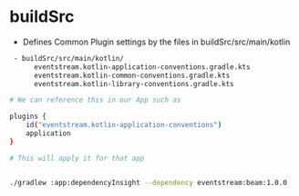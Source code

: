 # buildSrc

- Defines Common Plugin settings by the files in buildSrc/src/main/kotlin

```bash
 - buildSrc/src/main/kotlin/
      eventstream.kotlin-application-conventions.gradle.kts  
      eventstream.kotlin-common-conventions.gradle.kts  
      eventstream.kotlin-library-conventions.gradle.kts

# We can reference this in our App such as 

plugins {
    id("eventstream.kotlin-application-conventions")
    application
}

# This will apply it for that app


./gradlew :app:dependencyInsight --dependency eventstream:beam:1.0.0

```
